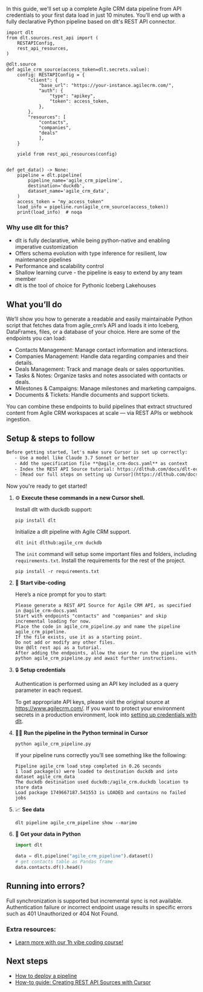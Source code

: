 In this guide, we'll set up a complete Agile CRM data pipeline from API credentials to your first data load in just 10 minutes. You'll end up with a fully declarative Python pipeline based on dlt's REST API connector.

```python-outcome
import dlt
from dlt.sources.rest_api import (
    RESTAPIConfig,
    rest_api_resources,
)

@dlt.source
def agile_crm_source(access_token=dlt.secrets.value):
    config: RESTAPIConfig = {
        "client": {
            "base_url": "https://your-instance.agilecrm.com/",
            "auth": {
                "type": "apikey",
                "token": access_token,
            },
        },
        "resources": [
            "contacts",
            "companies",
            "deals"
            ],
    }

    yield from rest_api_resources(config)


def get_data() -> None:
    pipeline = dlt.pipeline(
        pipeline_name='agile_crm_pipeline',
        destination='duckdb',
        dataset_name='agile_crm_data', 
    )
    access_token = "my_access_token"
    load_info = pipeline.run(agile_crm_source(access_token))
    print(load_info)  # noqa
```

### Why use dlt for this?

- dlt is fully declarative, while being python-native and enabling imperative customization
- Offers schema evolution with type inference for resilient, low maintenance pipelines
- Performance and scalability control
- Shallow learning curve - the pipeline is easy to extend by any team member
- dlt is the tool of choice for Pythonic Iceberg Lakehouses

## What you’ll do

We’ll show you how to generate a readable and easily maintainable Python script that fetches data from agile_crm’s API and loads it into Iceberg, DataFrames, files, or a database of your choice. Here are some of the endpoints you can load:

- Contacts Management: Manage contact information and interactions.
- Companies Management: Handle data regarding companies and their details.
- Deals Management: Track and manage deals or sales opportunities.
- Tasks & Notes: Organize tasks and notes associated with contacts or deals.
- Milestones & Campaigns: Manage milestones and marketing campaigns.
- Documents & Tickets: Handle documents and support tickets.

You can combine these endpoints to build pipelines that extract structured content from Agile CRM workspaces at scale — via REST APIs or webhook ingestion.

## Setup & steps to follow

```default
Before getting started, let's make sure Cursor is set up correctly:
   - Use a model like Claude 3.7 Sonnet or better
   - Add the specification file **@agile_crm-docs.yaml** as context
   - Index the REST API Source tutorial: https://dlthub.com/docs/dlt-ecosystem/verified-sources/rest_api/ and add it to context as **@dlt rest api**
   - [Read our full steps on setting up Cursor](https://dlthub.com/docs/dlt-ecosystem/llm-tooling/cursor-restapi#23-configuring-cursor-with-documentation)
```

Now you're ready to get started! 

1. ⚙️ **Execute these commands in a new Cursor shell.**
    
    Install dlt with duckdb support:
    ```shell
    pip install dlt
    ```

    Initialize a dlt pipeline with Agile CRM support.
    ```shell
    dlt init dlthub:agile_crm duckdb
    ```

    The `init` command will setup some important files and folders, including `requirements.txt`. Install the requirements for the rest of the project.
    ```shell
    pip install -r requirements.txt
    ```
    
2. 🤠 **Start vibe-coding**
    
    Here’s a nice prompt for you to start: 
    
    ```prompt
    Please generate a REST API Source for Agile CRM API, as specified in @agile_crm-docs.yaml 
    Start with endpoints "contacts" and "companies" and skip incremental loading for now. 
    Place the code in agile_crm_pipeline.py and name the pipeline agile_crm_pipeline. 
    If the file exists, use it as a starting point. 
    Do not add or modify any other files. 
    Use @dlt rest api as a tutorial. 
    After adding the endpoints, allow the user to run the pipeline with python agile_crm_pipeline.py and await further instructions.
    ```

    
3. 🔒 **Setup credentials** 
    
    Authentication is performed using an API key included as a query parameter in each request.
    
    To get appropriate API keys, please visit the original source at https://www.agilecrm.com/.
    If you want to protect your environment secrets in a production environment, look into [setting up credentials with dlt](https://dlthub.com/docs/walkthroughs/add_credentials).
    
4. 🏃‍♀️ **Run the pipeline in the Python terminal in Cursor**
    
    ```shell
    python agile_crm_pipeline.py
    ```
    
    If your pipeline runs correctly you’ll see something like the following:
    
    ```shell
    Pipeline agile_crm load step completed in 0.26 seconds
    1 load package(s) were loaded to destination duckdb and into dataset agile_crm_data
    The duckdb destination used duckdb:/agile_crm.duckdb location to store data
    Load package 1749667187.541553 is LOADED and contains no failed jobs
    ```
    
5. 📈 **See data**
    
    ```shell
    dlt pipeline agile_crm_pipeline show --marimo
    ```
    
6. 🐍 **Get your data in Python**
    
    ```python
    import dlt

   data = dlt.pipeline("agile_crm_pipeline").dataset()
   # get contacts table as Pandas frame
   data.contacts.df().head()
    ```

## Running into errors?

Full synchronization is supported but incremental sync is not available. Authentication failure or incorrect endpoint usage results in specific errors such as 401 Unauthorized or 404 Not Found.

### Extra resources:

- [Learn more with our 1h vibe coding course!](https://www.youtube.com/watch?v=GGid70rnJuM)

## Next steps

- [How to deploy a pipeline](https://dlthub.com/docs/walkthroughs/deploy-a-pipeline)
- [How-to guide: Creating REST API Sources with Cursor](https://dlthub.com/docs/dlt-ecosystem/llm-tooling/cursor-restapi)